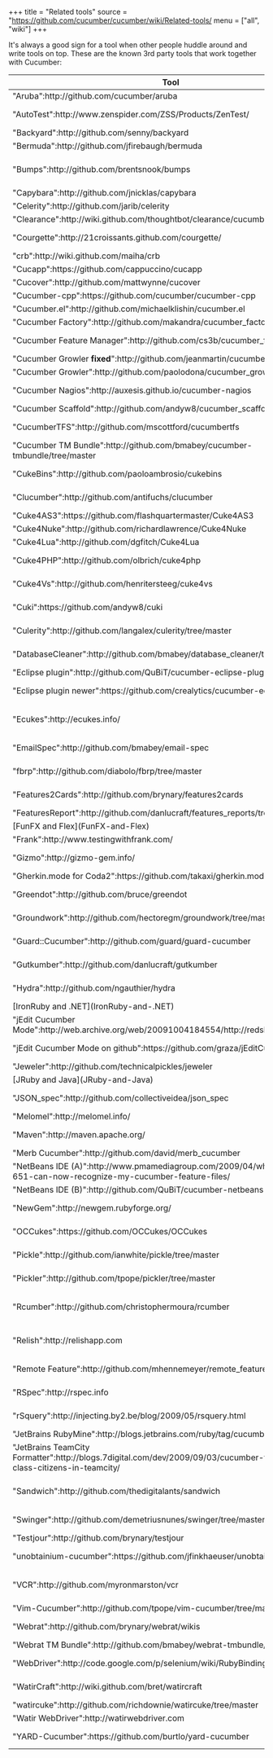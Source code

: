 +++
title = "Related tools"
source = "https://github.com/cucumber/cucumber/wiki/Related-tools/
menu = ["all", "wiki"]
+++

It's always a good sign for a tool when other people huddle around and write tools on top. These are the known 3rd party tools that work together with Cucumber:

<table>
<thead>
<tr class="header">
<th>Tool</th>
<th>Description</th>
</tr>
</thead>
<tbody>
<tr class="odd">
<td>&quot;Aruba&quot;:http://github.com/cucumber/aruba</td>
<td>Generic step definitions for command line programs</td>
</tr>
<tr class="even">
<td>&quot;AutoTest&quot;:http://www.zenspider.com/ZSS/Products/ZenTest/</td>
<td>Run Cucumber features in the background with Cucumber's built-in [Autotest Integration](Autotest-Integration)</td>
</tr>
<tr class="odd">
<td>&quot;Backyard&quot;:http://github.com/senny/backyard</td>
<td>Name the models in your cucumbers with ease</td>
</tr>
<tr class="even">
<td>&quot;Bermuda&quot;:http://github.com/jfirebaugh/bermuda</td>
<td>Capybara step library for jQuery UI widgets</td>
</tr>
<tr class="odd">
<td>&quot;Bumps&quot;:http://github.com/brentsnook/bumps</td>
<td>Pull feature content from and push results to a remote server. Designed for <a href="http://wave.google.com/">Google Wave</a> but potentially usable with other systems</td>
</tr>
<tr class="even">
<td>&quot;Capybara&quot;:http://github.com/jnicklas/capybara</td>
<td>Webrat alternative which aims to support all browser simulators</td>
</tr>
<tr class="odd">
<td>&quot;Celerity&quot;:http://github.com/jarib/celerity</td>
<td>Headless browser with JavaScript support (on JRuby)</td>
</tr>
<tr class="even">
<td>&quot;Clearance&quot;:http://wiki.github.com/thoughtbot/clearance/cucumber-features</td>
<td>Rails Authentication System with Cucumber feature generator</td>
</tr>
<tr class="odd">
<td>&quot;Courgette&quot;:http://21croissants.github.com/courgette/</td>
<td>Rails engine (plugin) for Rails 2.x applications which makes your cucumber features files viewable through your browser</td>
</tr>
<tr class="even">
<td>&quot;crb&quot;:http://wiki.github.com/maiha/crb</td>
<td>An irb console for cucumber world. (crb = cucumber + irb)</td>
</tr>
<tr class="odd">
<td>&quot;Cucapp&quot;:https://github.com/cappuccino/cucapp</td>
<td>Cucumber integration with Cappuccino.</td>
</tr>
<tr class="even">
<td>&quot;Cucover&quot;:http://github.com/mattwynne/cucover</td>
<td>Coverage-aware lazy / selective Cucumber feature runnner</td>
</tr>
<tr class="odd">
<td>&quot;Cucumber-cpp&quot;:https://github.com/cucumber/cucumber-cpp</td>
<td>Cucumber for C<em></em></td>
</tr>
<tr class="even">
<td>&quot;Cucumber.el&quot;:http://github.com/michaelklishin/cucumber.el</td>
<td><a href="http://www.gnu.org/software/emacs/">Emacs</a> mode for editing Cucumber plain text stories.</td>
</tr>
<tr class="odd">
<td>&quot;Cucumber Factory&quot;:http://github.com/makandra/cucumber_factory/tree/master</td>
<td>Create Rails model records without writing step definitions.</td>
</tr>
<tr class="even">
<td>&quot;Cucumber Feature Manager&quot;:http://github.com/cs3b/cucumber_fm</td>
<td>Help to manage with big amount of features in project, &quot;demo&quot;:http://demo.cucumber.fm/</td>
</tr>
<tr class="odd">
<td>&quot;Cucumber Growler <strong>fixed</strong>&quot;:http://github.com/jeanmartin/cucumber_growler</td>
<td><a href="http://growl.info/">Growl</a> notifications for Cucumber &gt;= 0.2</td>
</tr>
<tr class="even">
<td>&quot;Cucumber Growler&quot;:http://github.com/paolodona/cucumber_growler</td>
<td><a href="http://growl.info/">Growl</a> notifications for Cucumber.</td>
</tr>
<tr class="odd">
<td>&quot;Cucumber Nagios&quot;:http://auxesis.github.io/cucumber-nagios</td>
<td>Web site monitoring with Cucumber and &quot;Nagios&quot;:http://www.nagios.org/</td>
</tr>
<tr class="even">
<td>&quot;Cucumber Scaffold&quot;:http://github.com/andyw8/cucumber_scaffold</td>
<td>Scaffolding gem for Cucumber features</td>
</tr>
<tr class="odd">
<td>&quot;CucumberTFS&quot;:http://github.com/mscottford/cucumbertfs</td>
<td>Converts Team Foundation Server (TFS) scenarios into cucumber scenarios in a single feature file.</td>
</tr>
<tr class="even">
<td>&quot;Cucumber TM Bundle&quot;:http://github.com/bmabey/cucumber-tmbundle/tree/master</td>
<td>Feature syntax highlighting and other useful commands for &quot;TextMate&quot;:http://macromates.com/.</td>
</tr>
<tr class="odd">
<td>&quot;CukeBins&quot;:http://github.com/paoloambrosio/cukebins</td>
<td>Support for writing Cucumber step definitions in C<em></em>, testing C<em></em> code.</td>
</tr>
<tr class="even">
<td>&quot;Clucumber&quot;:http://github.com/antifuchs/clucumber</td>
<td>Support for writing Cucumber step definitions in Common LISP, testing Common LISP code.</td>
</tr>
<tr class="odd">
<td>&quot;Cuke4AS3&quot;:https://github.com/flashquartermaster/Cuke4AS3</td>
<td>Actionscript</td>
</tr>
<tr class="even">
<td>&quot;Cuke4Nuke&quot;:http://github.com/richardlawrence/Cuke4Nuke</td>
<td>Support for writing Cucumber step definitions in .NET.</td>
</tr>
<tr class="odd">
<td>&quot;Cuke4Lua&quot;:http://github.com/dgfitch/Cuke4Lua</td>
<td>Wire protocol implementation for &quot;Lua&quot;:http://www.lua.org/</td>
</tr>
<tr class="even">
<td>&quot;Cuke4PHP&quot;:http://github.com/olbrich/cuke4php</td>
<td>Support for writing Cucumber step definitions in PHP, testing PHP code.</td>
</tr>
<tr class="odd">
<td>&quot;Cuke4Vs&quot;:http://github.com/henritersteeg/cuke4vs</td>
<td>Syntax highlighting, intellisense and other editing support for feature files in Visual Studio 2008.</td>
</tr>
<tr class="even">
<td>&quot;Cuki&quot;:https://github.com/andyw8/cuki</td>
<td>Pull Cucumber features from a Confluence wiki into into feature files</td>
</tr>
<tr class="odd">
<td>&quot;Culerity&quot;:http://github.com/langalex/culerity/tree/master</td>
<td>Integrates Cucumber and Celerity to test Javascript in webapps.</td>
</tr>
<tr class="even">
<td>&quot;DatabaseCleaner&quot;:http://github.com/bmabey/database_cleaner/tree/master</td>
<td>Different strategies for keeping your DB clean to ensure a clean state. Has Cucumber support out of the box.</td>
</tr>
<tr class="odd">
<td>&quot;Eclipse plugin&quot;:http://github.com/QuBiT/cucumber-eclipse-plugin</td>
<td>Apparently not in a working state, but good starting point?</td>
</tr>
<tr class="even">
<td>&quot;Eclipse plugin newer&quot;:https://github.com/crealytics/cucumber-eclipse-plugin</td>
<td>An Eclipse plugin is provided in the downloads section. XText SDK has to be installed first</td>
</tr>
<tr class="odd">
<td>&quot;Ecukes&quot;:http://ecukes.info/</td>
<td>Emacs package that makes it possible to write Cucumber like tests for your<br />
Emacs packages</td>
</tr>
<tr class="even">
<td>&quot;EmailSpec&quot;:http://github.com/bmabey/email-spec</td>
<td>Collection of <a href="http://rspec.info/">RSpec</a> matchers and Cucumber steps for testing email in a Rails app</td>
</tr>
<tr class="odd">
<td>&quot;fbrp&quot;:http://github.com/diabolo/fbrp/tree/master</td>
<td>Sample rails app of Cucumber showing how to use with restful-authentication.</td>
</tr>
<tr class="even">
<td>&quot;Features2Cards&quot;:http://github.com/brynary/features2cards</td>
<td>Create PDFs from Cucumber features and scenarios for printing.</td>
</tr>
<tr class="odd">
<td>&quot;FeaturesReport&quot;:http://github.com/danlucraft/features_reports/tree/master</td>
<td>Create a PDF report of Cucumber features.</td>
</tr>
<tr class="even">
<td>[FunFX and Flex](FunFX-and-Flex)</td>
<td>Test Adobe Flex applications with Cucumber</td>
</tr>
<tr class="odd">
<td>&quot;Frank&quot;:http://www.testingwithfrank.com/</td>
<td>Test iPhone/iPad applications using Cucumber</td>
</tr>
<tr class="even">
<td>&quot;Gizmo&quot;:http://gizmo-gem.info/</td>
<td>Simple page model testing framework that works great with Cucumber</td>
</tr>
<tr class="odd">
<td>&quot;Gherkin.mode for Coda2&quot;:https://github.com/takaxi/gherkin.mode/</td>
<td>Plugin for Coda2 that highlights syntax keywords of .feature file</td>
</tr>
<tr class="even">
<td>&quot;Greendot&quot;:http://github.com/bruce/greendot</td>
<td>Describe apps as state machines, with various outputs (including Cucumber features).</td>
</tr>
<tr class="odd">
<td>&quot;Groundwork&quot;:http://github.com/hectoregm/groundwork/tree/master</td>
<td>Rails Template using Authlogic that comes with Cucumber features</td>
</tr>
<tr class="even">
<td>&quot;Guard::Cucumber&quot;:http://github.com/guard/guard-cucumber</td>
<td>Guard::Cucumber automatically runs your features (much like autotest)</td>
</tr>
<tr class="odd">
<td>&quot;Gutkumber&quot;:http://github.com/danlucraft/gutkumber</td>
<td>Integration testing for &quot;Ruby-GNOME2&quot;:http://ruby-gnome2.sourceforge.jp/.</td>
</tr>
<tr class="even">
<td>&quot;Hydra&quot;:http://github.com/ngauthier/hydra</td>
<td>Distributed testing framework that can run your features in parallel.</td>
</tr>
<tr class="odd">
<td>[IronRuby and .NET](IronRuby-and-.NET)</td>
<td>Test .NET applications with Cucumber</td>
</tr>
<tr class="even">
<td>&quot;jEdit Cucumber Mode&quot;:http://web.archive.org/web/20091004184554/http://redshades.rha7.com/</td>
<td>jEdit mode to add syntax highlighting for .feature files</td>
</tr>
<tr class="odd">
<td>&quot;jEdit Cucumber Mode on github&quot;:https://github.com/graza/jEditCucumberMode</td>
<td>jEdit mode to add multi-lingual syntax highlighting for .feature files</td>
</tr>
<tr class="even">
<td>&quot;Jeweler&quot;:http://github.com/technicalpickles/jeweler</td>
<td>Craft the perfect RubyGem - with built-in Cucumber support</td>
</tr>
<tr class="odd">
<td>[JRuby and Java](JRuby-and-Java)</td>
<td>Test Java applications with Cucumber</td>
</tr>
<tr class="even">
<td>&quot;JSON_spec&quot;:http://github.com/collectiveidea/json_spec</td>
<td>RSpec matchers and Cucumber 'Then' steps for validating JSON format data, especially useful for RESTful API scenarios.</td>
</tr>
<tr class="odd">
<td>&quot;Melomel&quot;:http://melomel.info/</td>
<td>ActionScript, Flex and Air support for Cucumber</td>
</tr>
<tr class="even">
<td>&quot;Maven&quot;:http://maven.apache.org/</td>
<td>see &quot;Cuke4Duke Maven&quot;:http://wiki.github.com/aslakhellesoy/cuke4duke/maven</td>
</tr>
<tr class="odd">
<td>&quot;Merb Cucumber&quot;:http://github.com/david/merb_cucumber</td>
<td><a href="http://merbivore.com/">Merb</a> + Cucumber integration.</td>
</tr>
<tr class="even">
<td>&quot;NetBeans IDE (A)&quot;:http://www.pmamediagroup.com/2009/04/what-netbeans-651-can-now-recognize-my-cucumber-feature-files/</td>
<td>Syntax highlighting</td>
</tr>
<tr class="odd">
<td>&quot;NetBeans IDE (B)&quot;:http://github.com/QuBiT/cucumber-netbeans-plugin</td>
<td>Syntax highlighting</td>
</tr>
<tr class="even">
<td>&quot;NewGem&quot;:http://newgem.rubyforge.org/</td>
<td>Use <code>newgem -i cucumber</code> to generate a bunch of helpful scenario steps for gem development</td>
</tr>
<tr class="odd">
<td>&quot;OCCukes&quot;:https://github.com/OCCukes/OCCukes</td>
<td>Objective-C wire protocol implementation. Can be used for testing native iOS and Mac apps.</td>
</tr>
<tr class="even">
<td>&quot;Pickle&quot;:http://github.com/ianwhite/pickle/tree/master</td>
<td>Easy model creation/reference in cucumber - optionally leveraging your factories/blueprints</td>
</tr>
<tr class="odd">
<td>&quot;Pickler&quot;:http://github.com/tpope/pickler/tree/master</td>
<td>Synchronize user stories in <a href="http://www.pivotaltracker.com/">Pivotal Tracker</a> with Cucumber features.</td>
</tr>
<tr class="even">
<td>&quot;Rcumber&quot;:http://github.com/christophermoura/rcumber</td>
<td>RCumber is a rails plugin that gives your customers a web interface where they can view, edit and run Cucumber tests directly on your rails project. No update since 2008</td>
</tr>
<tr class="odd">
<td>&quot;Relish&quot;:http://relishapp.com</td>
<td>Relish allows you to browse, search, and share your Cucumber features on the web as living documentation. Supports public and private projects.</td>
</tr>
<tr class="even">
<td>&quot;Remote Feature&quot;:http://github.com/mhennemeyer/remote_feature</td>
<td>Run Cucumber Features that are defined in &quot;Writeboard&quot;:http://www.writeboard.com/.</td>
</tr>
<tr class="odd">
<td>&quot;RSpec&quot;:http://rspec.info</td>
<td>Use RSpec's <code>Object.should</code> and <code>Object.should_not</code> to compare values in your step definitions</td>
</tr>
<tr class="even">
<td>&quot;rSquery&quot;:http://injecting.by2.be/blog/2009/05/rsquery.html</td>
<td>Using jquery matchers and more in selenium, taking the pain out of writing selenium tests.</td>
</tr>
<tr class="odd">
<td>&quot;JetBrains RubyMine&quot;:http://blogs.jetbrains.com/ruby/tag/cucumber/</td>
<td>Syntax highlighting and Test Runner UI</td>
</tr>
<tr class="even">
<td>&quot;JetBrains TeamCity Formatter&quot;:http://blogs.7digital.com/dev/2009/09/03/cucumber-tests-as-first-class-citizens-in-teamcity/</td>
<td>Format features nicely within the TeamCity CI server</td>
</tr>
<tr class="odd">
<td>&quot;Sandwich&quot;:http://github.com/thedigitalants/sandwich</td>
<td>Step library aiming to provide steps for several different test areas. There are steps for model creation/reference, debugging, and interaction with web pages. Still in its infancy.</td>
</tr>
<tr class="even">
<td>&quot;Swinger&quot;:http://github.com/demetriusnunes/swinger/tree/master</td>
<td>Write acceptance tests for Java/Swing Desktop apps using Cucumber!</td>
</tr>
<tr class="odd">
<td>&quot;Testjour&quot;:http://github.com/brynary/testjour</td>
<td>Distributed test running (for Cucumber first).</td>
</tr>
<tr class="even">
<td>&quot;unobtainium-cucumber&quot;:https://github.com/jfinkhaeuser/unobtainium-cucumber</td>
<td>Integrate cucumber with configuration driven Selenium or Appium drivers.</td>
</tr>
<tr class="odd">
<td>&quot;VCR&quot;:http://github.com/myronmarston/vcr</td>
<td>Easily record and replay HTTP responses for fast, deterministic, accurate tests. Cucumber integration provided through the use of tags.</td>
</tr>
<tr class="even">
<td>&quot;Vim-Cucumber&quot;:http://github.com/tpope/vim-cucumber/tree/master</td>
<td>Feature syntax highlighting for &quot;Vim&quot;:http://www.vim.org/.</td>
</tr>
<tr class="odd">
<td>&quot;Webrat&quot;:http://github.com/brynary/webrat/wikis</td>
<td>Interact with a web application from Ruby. Works with <a href="http://github.com/aslakhellesoy/cucumber/wikis/ruby-on-rails">Rails</a>, [Sinatra](Sinatra) and other web frameworks.</td>
</tr>
<tr class="even">
<td>&quot;Webrat TM Bundle&quot;:http://github.com/bmabey/webrat-tmbundle/tree/master</td>
<td>Collection of TextMate snippets for the webrat API.</td>
</tr>
<tr class="odd">
<td>&quot;WebDriver&quot;:http://code.google.com/p/selenium/wiki/RubyBindings</td>
<td>Developer-focused browser automation tool for IE, Firefox, Chrome</td>
</tr>
<tr class="even">
<td>&quot;WatirCraft&quot;:http://wiki.github.com/bret/watircraft</td>
<td>Web testing framework with Cucumber integration that builds on Watir.</td>
</tr>
<tr class="odd">
<td>&quot;watircuke&quot;:http://github.com/richdownie/watircuke/tree/master</td>
<td>Cucumber and H30 (watir, safariwatir, firewatir)</td>
</tr>
<tr class="even">
<td>&quot;Watir WebDriver&quot;:http://watirwebdriver.com</td>
<td>the most elegant way to use webdriver with ruby</td>
</tr>
<tr class="odd">
<td>&quot;YARD-Cucumber&quot;:https://github.com/burtlo/yard-cucumber</td>
<td>Feature documentation integration with &quot;YARD&quot;:http://yardoc.org/</td>
</tr>
</tbody>
</table>
